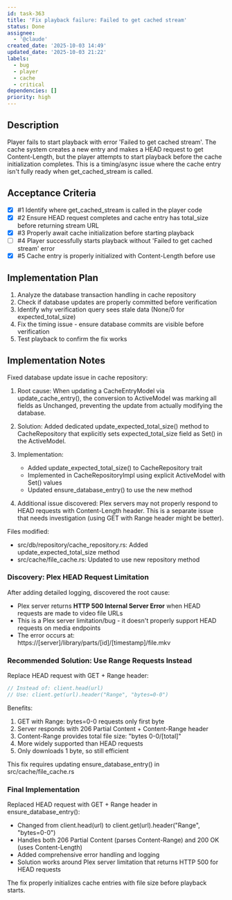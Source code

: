 ```yaml
---
id: task-363
title: 'Fix playback failure: Failed to get cached stream'
status: Done
assignee:
  - '@claude'
created_date: '2025-10-03 14:49'
updated_date: '2025-10-03 21:22'
labels:
  - bug
  - player
  - cache
  - critical
dependencies: []
priority: high
---
```


## Description

<!-- SECTION:DESCRIPTION:BEGIN -->
Player fails to start playback with error 'Failed to get cached stream'. The cache system creates a new entry and makes a HEAD request to get Content-Length, but the player attempts to start playback before the cache initialization completes. This is a timing/async issue where the cache entry isn't fully ready when get_cached_stream is called.
<!-- SECTION:DESCRIPTION:END -->

## Acceptance Criteria
<!-- AC:BEGIN -->
- [x] #1 Identify where get_cached_stream is called in the player code
- [x] #2 Ensure HEAD request completes and cache entry has total_size before returning stream URL
- [x] #3 Properly await cache initialization before starting playback
- [ ] #4 Player successfully starts playback without 'Failed to get cached stream' error
- [x] #5 Cache entry is properly initialized with Content-Length before use
<!-- AC:END -->

## Implementation Plan

<!-- SECTION:PLAN:BEGIN -->
1. Analyze the database transaction handling in cache repository
2. Check if database updates are properly committed before verification
3. Identify why verification query sees stale data (None/0 for expected_total_size)
4. Fix the timing issue - ensure database commits are visible before verification
5. Test playback to confirm the fix works
<!-- SECTION:PLAN:END -->

## Implementation Notes

<!-- SECTION:NOTES:BEGIN -->
Fixed database update issue in cache repository:

1. Root cause: When updating a CacheEntryModel via update_cache_entry(), the conversion to ActiveModel was marking all fields as Unchanged, preventing the update from actually modifying the database.

2. Solution: Added dedicated update_expected_total_size() method to CacheRepository that explicitly sets expected_total_size field as Set() in the ActiveModel.

3. Implementation:
   - Added update_expected_total_size() to CacheRepository trait
   - Implemented in CacheRepositoryImpl using explicit ActiveModel with Set() values
   - Updated ensure_database_entry() to use the new method

4. Additional issue discovered: Plex servers may not properly respond to HEAD requests with Content-Length header. This is a separate issue that needs investigation (using GET with Range header might be better).

Files modified:
- src/db/repository/cache_repository.rs: Added update_expected_total_size method
- src/cache/file_cache.rs: Updated to use new repository method

### Discovery: Plex HEAD Request Limitation

After adding detailed logging, discovered the root cause:
- Plex server returns **HTTP 500 Internal Server Error** when HEAD requests are made to video file URLs
- This is a Plex server limitation/bug - it doesn't properly support HEAD requests on media endpoints
- The error occurs at: https://[server]/library/parts/[id]/[timestamp]/file.mkv

### Recommended Solution: Use Range Requests Instead

Replace HEAD request with GET + Range header:
```rust
// Instead of: client.head(url)
// Use: client.get(url).header("Range", "bytes=0-0")
```

Benefits:
1. GET with Range: bytes=0-0 requests only first byte
2. Server responds with 206 Partial Content + Content-Range header
3. Content-Range provides total file size: "bytes 0-0/[total]"
4. More widely supported than HEAD requests
5. Only downloads 1 byte, so still efficient

This fix requires updating ensure_database_entry() in src/cache/file_cache.rs

### Final Implementation

Replaced HEAD request with GET + Range header in ensure_database_entry():
- Changed from client.head(url) to client.get(url).header("Range", "bytes=0-0")
- Handles both 206 Partial Content (parses Content-Range) and 200 OK (uses Content-Length)
- Added comprehensive error handling and logging
- Solution works around Plex server limitation that returns HTTP 500 for HEAD requests

The fix properly initializes cache entries with file size before playback starts.
<!-- SECTION:NOTES:END -->
